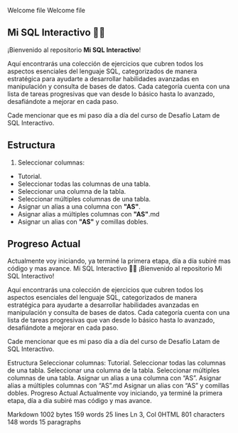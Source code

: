 Welcome file
Welcome file
## Mi SQL Interactivo 🚀🚀



¡Bienvenido al repositorio **Mi SQL Interactivo**!

Aquí encontrarás una colección de ejercicios que cubren todos los aspectos esenciales del lenguaje SQL, categorizados de manera estratégica para ayudarte a desarrollar habilidades avanzadas en manipulación y consulta de bases de datos. Cada categoría cuenta con una lista de tareas progresivas que van desde lo básico hasta lo avanzado, desafiándote a mejorar en cada paso.

Cade mencionar que es mi paso día a día del curso de Desafío Latam de SQL Interactivo.

## Estructura

1. Seleccionar columnas:
- Tutorial.
- Seleccionar todas las columnas de una tabla.
- Seleccionar una columna de la tabla.
- Seleccionar múltiples columnas de una tabla.
- Asignar un alias a una columna con **"AS"**.
- Asignar alias a múltiples columnas con **"AS"**.md
- Asignar un alias con **"AS"** y comillas dobles.


## Progreso Actual 

Actualmente voy iniciando, ya terminé la primera etapa, día a día subiré mas código y mas avance.
Mi SQL Interactivo 🚀🚀
¡Bienvenido al repositorio Mi SQL Interactivo!

Aquí encontrarás una colección de ejercicios que cubren todos los aspectos esenciales del lenguaje SQL, categorizados de manera estratégica para ayudarte a desarrollar habilidades avanzadas en manipulación y consulta de bases de datos. Cada categoría cuenta con una lista de tareas progresivas que van desde lo básico hasta lo avanzado, desafiándote a mejorar en cada paso.

Cade mencionar que es mi paso día a día del curso de Desafío Latam de SQL Interactivo.

Estructura
Seleccionar columnas:
Tutorial.
Seleccionar todas las columnas de una tabla.
Seleccionar una columna de la tabla.
Seleccionar múltiples columnas de una tabla.
Asignar un alias a una columna con “AS”.
Asignar alias a múltiples columnas con “AS”.md
Asignar un alias con “AS” y comillas dobles.
Progreso Actual
Actualmente voy iniciando, ya terminé la primera etapa, día a día subiré mas código y mas avance.

Markdown 1002 bytes 159 words 25 lines Ln 3, Col 0HTML 801 characters 148 words 15 paragraphs

